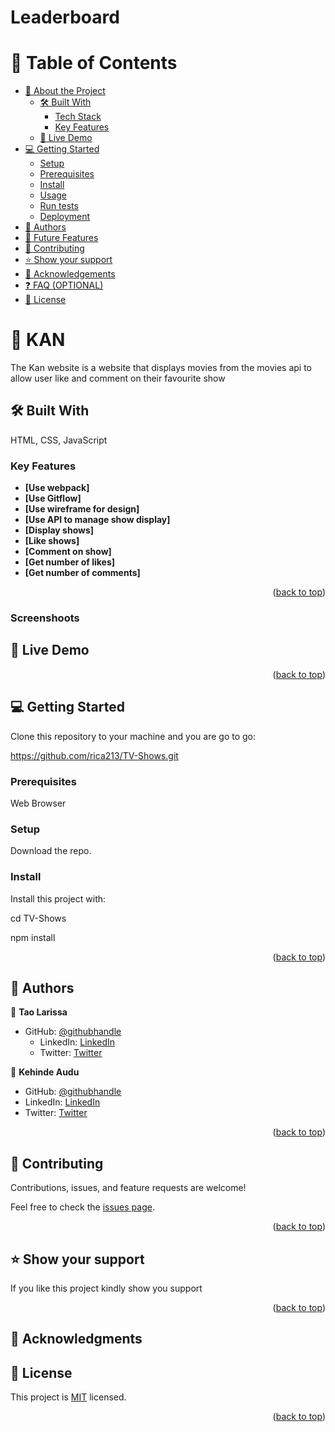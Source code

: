 <a name="readme-top"></a>

# Leaderboard

# 📗 Table of Contents

- [📖 About the Project](#about-project)
  - [🛠 Built With](#built-with)
    - [Tech Stack](#tech-stack)
    - [Key Features](#key-features)
  - [🚀 Live Demo](#live-demo)
- [💻 Getting Started](#getting-started)
  - [Setup](#setup)
  - [Prerequisites](#prerequisites)
  - [Install](#install)
  - [Usage](#usage)
  - [Run tests](#run-tests)
  - [Deployment](#triangular_flag_on_post-deployment)
- [👥 Authors](#authors)
- [🔭 Future Features](#future-features)
- [🤝 Contributing](#contributing)
- [⭐️ Show your support](#support)
- [🙏 Acknowledgements](#acknowledgements)
- [❓ FAQ (OPTIONAL)](#faq)
- [📝 License](#license)

<!-- PROJECT DESCRIPTION -->

# 📖 KAN <a name="about-project"></a>

The Kan website is a website that displays movies from the movies api to allow user like and comment on their favourite show

## 🛠 Built With <a name="built-with"></a>

<!-- ### Tech Stack <a name="tech-stack"></a> -->

HTML, CSS, JavaScript

<!-- Features -->

### Key Features <a name="key-features"></a>

- **[Use webpack]**
- **[Use Gitflow]**
- **[Use wireframe for design]**
- **[Use API to manage show display]**
- **[Display shows]**
- **[Like shows]**
- **[Comment on show]**
- **[Get number of likes]**
- **[Get number of comments]**

<p align="right">(<a href="#readme-top">back to top</a>)</p>

### Screenshoots

<!-- ![App Screenshoot](/src/Screenshot_1.png)
![App Screenshoot](/src/Screenshot_2.png)
![App Screenshoot](/src/Screenshot_3.png) -->

<!-- LIVE DEMO -->

## 🚀 Live Demo <a name="live-demo"></a>

<!-- - [Live Demo Link](https://auducodes-leaderboard.netlify.app/) -->

<p align="right">(<a href="#readme-top">back to top</a>)</p>

<!-- GETTING STARTED -->

## 💻 Getting Started <a name="getting-started"></a>

Clone this repository to your machine and you are go to go:

https://github.com/rica213/TV-Shows.git

### Prerequisites

Web Browser

### Setup

Download the repo.

### Install

Install this project with:

cd TV-Shows

npm install

<p align="right">(<a href="#readme-top">back to top</a>)</p>

<!-- AUTHORS -->

## 👥 Authors <a name="authors"></a>

👤 **Tao Larissa**

- GitHub: [@githubhandle](https://github.com/rica213)
  - LinkedIn: [LinkedIn](https://www.linkedin.com/in/larissa-clarielle-andrainasoa/)
  - Twitter: [Twitter](@alc3and)

👤 **Kehinde Audu**

- GitHub: [@githubhandle](https://github.com/audukehinde)
- LinkedIn: [LinkedIn](https://www.linkedin.com/in/kehinde-audu-a44926175/)
- Twitter: [Twitter](@auducodes)

<p align="right">(<a href="#readme-top">back to top</a>)</p>

## 🤝 Contributing <a name="contributing"></a>

Contributions, issues, and feature requests are welcome!

Feel free to check the [issues page](../../issues/).

<p align="right">(<a href="#readme-top">back to top</a>)</p>

<!-- SUPPORT -->

## ⭐️ Show your support <a name="support"></a>

If you like this project kindly show you support

<p align="right">(<a href="#readme-top">back to top</a>)</p>

## 🙏 Acknowledgments <a name="acknowledgements"></a>

## 📝 License <a name="license"></a>

This project is [MIT](./LICENSE) licensed.

<p align="right">(<a href="#readme-top">back to top</a>)</p>

